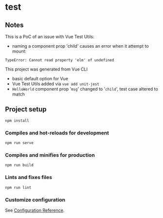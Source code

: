 # test

## Notes
This is a PoC of an issue with Vue Test Utils:
- naming a component prop 'child' causes an error when it attempt to mount:

```
TypeError: Cannot read property 'elm' of undefined
```

This project was generated from Vue CLI
- basic default option for Vue
- Vue Test Utils added via `vue add unit-jest`
- `HelloWorld` component prop '`msg`' changed to '`child`', test case altered to match


## Project setup
```
npm install
```

### Compiles and hot-reloads for development
```
npm run serve
```

### Compiles and minifies for production
```
npm run build
```

### Lints and fixes files
```
npm run lint
```

### Customize configuration
See [Configuration Reference](https://cli.vuejs.org/config/).
